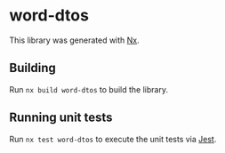# word-dtos

This library was generated with [Nx](https://nx.dev).

## Building

Run `nx build word-dtos` to build the library.

## Running unit tests

Run `nx test word-dtos` to execute the unit tests via [Jest](https://jestjs.io).
